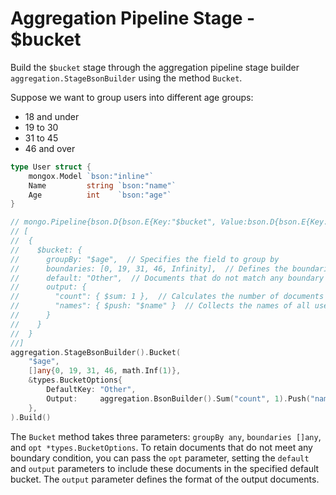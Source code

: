 # Aggregation Pipeline Stage - $bucket
Build the `$bucket` stage through the aggregation pipeline stage builder `aggregation.StageBsonBuilder` using the method `Bucket`.


Suppose we want to group users into different age groups:
- 18 and under
- 19 to 30
- 31 to 45
- 46 and over

```go
type User struct {
	mongox.Model `bson:"inline"`
	Name         string `bson:"name"`
	Age          int    `bson:"age"`
}

// mongo.Pipeline{bson.D{bson.E{Key:"$bucket", Value:bson.D{bson.E{Key:"groupBy", Value:"$age"}, bson.E{Key:"boundaries", Value:[]interface {}{0, 19, 31, 46, +Inf}}, bson.E{Key:"default", Value:"Other"}, bson.E{Key:"output", Value:bson.D{bson.E{Key:"count", Value:bson.D{bson.E{Key:"$sum", Value:1}}}, bson.E{Key:"names", Value:bson.D{bson.E{Key:"$push", Value:"$name"}}}}}}}}}
// [
//  {
//    $bucket: {
//      groupBy: "$age",  // Specifies the field to group by
//      boundaries: [0, 19, 31, 46, Infinity],  // Defines the boundaries for age groups
//      default: "Other",  // Documents that do not match any boundary condition are assigned to a default bucket
//      output: {
//        "count": { $sum: 1 },  // Calculates the number of documents in each bucket
//        "names": { $push: "$name" }  // Collects the names of all users in each bucket
//      }
//    }
//  }
//]
aggregation.StageBsonBuilder().Bucket(
    "$age",
    []any{0, 19, 31, 46, math.Inf(1)},
    &types.BucketOptions{
        DefaultKey: "Other",
        Output:     aggregation.BsonBuilder().Sum("count", 1).Push("names", "$name").Build(),
    },
).Build()
```

The `Bucket` method takes three parameters: `groupBy any`, `boundaries []any`, and `opt *types.BucketOptions`. To retain documents that do not meet any boundary condition, you can pass the `opt` parameter, setting the `default` and `output` parameters to include these documents in the specified default bucket. The `output` parameter defines the format of the output documents.

